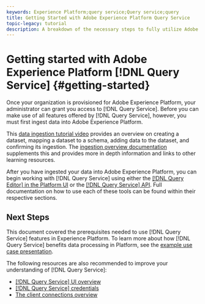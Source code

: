 ```yaml
---
keywords: Experience Platform;query service;Query service;query
title: Getting Started with Adobe Experience Platform Query Service
topic-legacy: tutorial
description: A breakdown of the necessary steps to fully utilize Adobe Experience Platform Query Service
---
```

# Getting started with Adobe Experience Platform [!DNL Query Service] {#getting-started}

Once your organization is provisioned for Adobe Experience Platform, your administrator can grant you access to [!DNL Query Service]. Before you can make use of all features offered by [!DNL Query Service], however, you must first ingest data into Adobe Experience Platform. 

This [data ingestion tutorial video](https://experienceleague.adobe.com/docs/platform-learn/tutorials/data-ingestion/create-datasets-and-ingest-data.html) provides an overview on creating a dataset, mapping a dataset to a schema, adding data to the dataset, and confirming its ingestion. The [ingestion overview documentation](../../ingestion/home.md) supplements this and provides more in depth information and links to other learning resources.

After you have ingested your data into Adobe Experience Platform, you can begin working with [!DNL Query Service] using either the [[!DNL Query Editor] in the Platform UI](ui/user-guide.md) or the [[!DNL Query Service] API](../api/getting-started.md). Full documentation on how to use each of these tools can be found within their respective sections. 

## Next Steps

This document covered the prerequisites needed to use [!DNL Query Service] features in Experience Platform. To learn more about how [!DNL Query Service] benefits data processing in Platform, see the [example use case presentation](./use-case.md).

The following resources are also recommended to improve your understanding of [!DNL Query Service]:

- [[!DNL Query Service] UI overview](../ui/overview.md)
- [[!DNL Query Service] credentials](../ui/credentials.md)
- [The client connections overview](../clients/overview.md)
